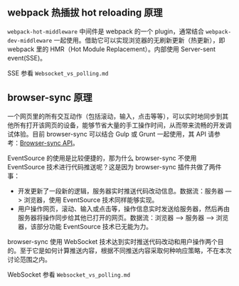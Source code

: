 ## webpack 热插拔 hot reloading 原理

`webpack-hot-middleware` 中间件是 webpack 的一个 plugin，通常结合 `webpack-dev-middleware` 一起使用。借助它可以实现浏览器的无刷新更新（热更新），即 webpack 里的 HMR（Hot Module Replacement）。内部使用 Server-sent event(SSE)。

SSE 参看 `Websocket_vs_polling.md`

## browser-sync 原理

一个网页里的所有交互动作（包括滚动，输入，点击等等），可以实时地同步到其他所有打开该网页的设备，能够节省大量的手工操作时间，从而带来流畅的开发调试体验。目前 browser-sync 可以结合 Gulp 或 Grunt 一起使用，其 API 请参考：[Browser-sync API](http://www.browsersync.cn/docs/api/)。

EventSource 的使用是比较便捷的，那为什么 browser-sync 不使用 EventSource 技术进行代码推送呢？这是因为 browser-sync 插件共做了两件事：

* 开发更新了一段新的逻辑，服务器实时推送代码改动信息。数据流：服务器 —> 浏览器，使用 EventSource 技术同样能够实现。
* 用户操作网页，滚动、输入或点击等，操作信息实时发送给服务器，然后再由服务器将操作同步给其他已打开的网页。数据流：浏览器 —> 服务器 —> 浏览器，该部分功能 EventSource 技术已无能为力。

browser-sync 使用 WebSocket 技术达到实时推送代码改动和用户操作两个目的。至于它是如何计算推送内容，根据不同推送内容采取何种响应策略，不在本次讨论范围之内。

WebSocket 参看 `Websocket_vs_polling.md`
